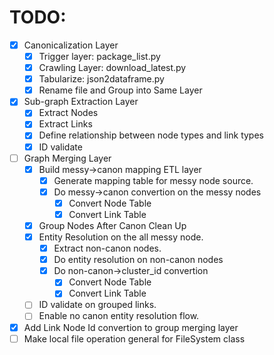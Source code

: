 # TODO:
- [X] Canonicalization Layer
    - [X] Trigger layer: package_list.py
    - [X] Crawling Layer: download_latest.py
    - [X] Tabularize: json2dataframe.py
    - [X] Rename file and Group into Same Layer
- [X] Sub-graph Extraction Layer
    - [X] Extract Nodes
    - [X] Extract Links
    - [X] Define relationship between node types and link types
    - [X] ID validate
- [ ] Graph Merging Layer
    - [X] Build messy->canon mapping ETL layer
        - [X] Generate mapping table for messy node source.
        - [X] Do messy->canon convertion on the messy nodes
            - [X] Convert Node Table
            - [X] Convert Link Table
    - [X] Group Nodes After Canon Clean Up
    - [X] Entity Resolution on the all messy node.
        - [X] Extract non-canon nodes. 
        - [X] Do entity resolution on non-canon nodes
        - [X] Do non-canon->cluster_id convertion 
            - [X] Convert Node Table
            - [X] Convert Link Table
    - [ ] ID validate on grouped links.
    - [ ] Enable no canon entity resolution flow.
- [X] Add Link Node Id convertion to group merging layer
- [ ] Make local file operation general for FileSystem class
